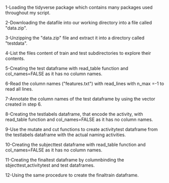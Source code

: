 1-Loading the tidyverse package which contains many packages used throughout my script.

2-Downloading the datafile into our working directory into a file called "data.zip".

3-Unzipping the "data.zip" file and extract it into a directory called "testdata".

4-List the files content of train and test subdirectories to explore their contents.

5-Creating the test dataframe with read_table function and col_names=FALSE as it has no column names.

6-Read the column names ("features.txt") with read_lines with n_max =-1 to read all lines.

7-Annotate the column names of the test dataframe by using the vector created in step 6.

8-Creating the testlabels dataframe, that encode the activity, with read_table function and col_names=FALSE as it has no column names.

9-Use the mutate and cut functions to create activitytest dataframe from the testlabels dataframe with the actual naming activities.

10-Creating the subjecttest dataframe with read_table function and col_names=FALSE as it has no column names.

11-Creating the finaltest dataframe by columnbinding the sbjecttest,activitytest and test dataframes.

12-Using the same procedure to create the finaltrain dataframe.


